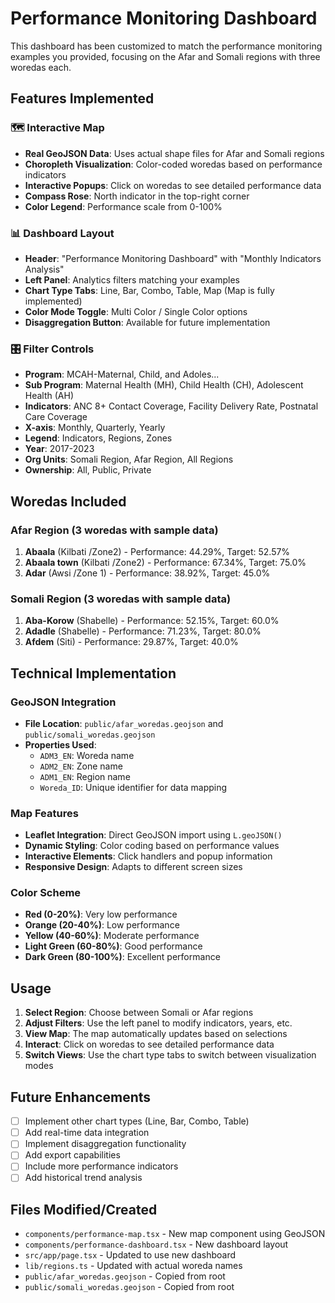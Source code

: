 # Performance Monitoring Dashboard

This dashboard has been customized to match the performance monitoring examples you provided, focusing on the Afar and Somali regions with three woredas each.

## Features Implemented

### 🗺️ Interactive Map
- **Real GeoJSON Data**: Uses actual shape files for Afar and Somali regions
- **Choropleth Visualization**: Color-coded woredas based on performance indicators
- **Interactive Popups**: Click on woredas to see detailed performance data
- **Compass Rose**: North indicator in the top-right corner
- **Color Legend**: Performance scale from 0-100%

### 📊 Dashboard Layout
- **Header**: "Performance Monitoring Dashboard" with "Monthly Indicators Analysis"
- **Left Panel**: Analytics filters matching your examples
- **Chart Type Tabs**: Line, Bar, Combo, Table, Map (Map is fully implemented)
- **Color Mode Toggle**: Multi Color / Single Color options
- **Disaggregation Button**: Available for future implementation

### 🎛️ Filter Controls
- **Program**: MCAH-Maternal, Child, and Adoles...
- **Sub Program**: Maternal Health (MH), Child Health (CH), Adolescent Health (AH)
- **Indicators**: ANC 8+ Contact Coverage, Facility Delivery Rate, Postnatal Care Coverage
- **X-axis**: Monthly, Quarterly, Yearly
- **Legend**: Indicators, Regions, Zones
- **Year**: 2017-2023
- **Org Units**: Somali Region, Afar Region, All Regions
- **Ownership**: All, Public, Private

## Woredas Included

### Afar Region (3 woredas with sample data)
1. **Abaala** (Kilbati /Zone2) - Performance: 44.29%, Target: 52.57%
2. **Abaala town** (Kilbati /Zone2) - Performance: 67.34%, Target: 75.0%
3. **Adar** (Awsi /Zone 1) - Performance: 38.92%, Target: 45.0%

### Somali Region (3 woredas with sample data)
1. **Aba-Korow** (Shabelle) - Performance: 52.15%, Target: 60.0%
2. **Adadle** (Shabelle) - Performance: 71.23%, Target: 80.0%
3. **Afdem** (Siti) - Performance: 29.87%, Target: 40.0%

## Technical Implementation

### GeoJSON Integration
- **File Location**: `public/afar_woredas.geojson` and `public/somali_woredas.geojson`
- **Properties Used**: 
  - `ADM3_EN`: Woreda name
  - `ADM2_EN`: Zone name
  - `ADM1_EN`: Region name
  - `Woreda_ID`: Unique identifier for data mapping

### Map Features
- **Leaflet Integration**: Direct GeoJSON import using `L.geoJSON()`
- **Dynamic Styling**: Color coding based on performance values
- **Interactive Elements**: Click handlers and popup information
- **Responsive Design**: Adapts to different screen sizes

### Color Scheme
- **Red (0-20%)**: Very low performance
- **Orange (20-40%)**: Low performance  
- **Yellow (40-60%)**: Moderate performance
- **Light Green (60-80%)**: Good performance
- **Dark Green (80-100%)**: Excellent performance

## Usage

1. **Select Region**: Choose between Somali or Afar regions
2. **Adjust Filters**: Use the left panel to modify indicators, years, etc.
3. **View Map**: The map automatically updates based on selections
4. **Interact**: Click on woredas to see detailed performance data
5. **Switch Views**: Use the chart type tabs to switch between visualization modes

## Future Enhancements

- [ ] Implement other chart types (Line, Bar, Combo, Table)
- [ ] Add real-time data integration
- [ ] Implement disaggregation functionality
- [ ] Add export capabilities
- [ ] Include more performance indicators
- [ ] Add historical trend analysis

## Files Modified/Created

- `components/performance-map.tsx` - New map component using GeoJSON
- `components/performance-dashboard.tsx` - New dashboard layout
- `src/app/page.tsx` - Updated to use new dashboard
- `lib/regions.ts` - Updated with actual woreda names
- `public/afar_woredas.geojson` - Copied from root
- `public/somali_woredas.geojson` - Copied from root
